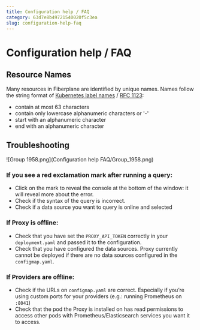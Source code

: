 ```yaml
---
title: Configuration help / FAQ
category: 63d7e8b49721540020f5c3ea
slug: configuration-help-faq
---
```

# Configuration help / FAQ

## Resource Names

Many resources in Fiberplane are identified by unique names. Names follow the string format of [Kubernetes label names](https://kubernetes.io/docs/concepts/overview/working-with-objects/names/#dns-label-names) / [RFC 1123](https://tools.ietf.org/html/rfc1123):

- contain at most 63 characters
- contain only lowercase alphanumeric characters or '-'
- start with an alphanumeric character
- end with an alphanumeric character

## Troubleshooting

![Group 1958.png](Configuration help FAQ/Group_1958.png)

### If you see a red exclamation mark after running a query:

- Click on the mark to reveal the console at the bottom of the window: it will reveal more about the error.
- Check if the syntax of the query is incorrect.
- Check if a data source you want to query is online and selected

### If Proxy is offline:

- Check that you have set the `PROXY_API_TOKEN` correctly in your `deployment.yaml` and passed it to the configuration.
- Check that you have configured the data sources. Proxy currently cannot be deployed if there are no data sources configured in the `configmap.yaml`.

### If Providers are offline:

- Check if the URLs on `configmap.yaml` are correct. Especially if you’re using custom ports for your providers (e.g.: running Prometheus on `:8041`)
- Check that the pod the Proxy is installed on has read permissions to access other pods with  Prometheus/Elasticsearch services you want it to access.
